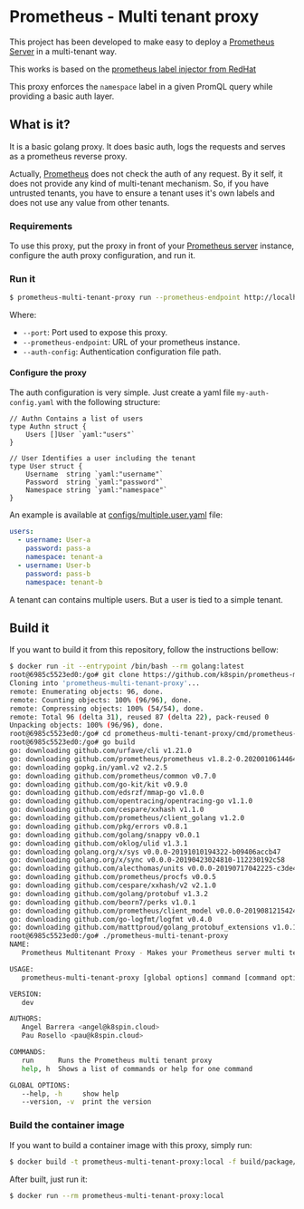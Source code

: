 # Prometheus - Multi tenant proxy

This project has been developed to make easy to deploy a [Prometheus Server](https://github.com/prometheus/prometheus)
in a multi-tenant way.

This works is based on the [prometheus label injector from RedHat](https://github.com/openshift/prom-label-proxy)

This proxy enforces the `namespace` label in a given PromQL query while providing a basic auth layer.

## What is it?

It is a basic golang proxy. It does basic auth, logs the requests and serves as a prometheus reverse proxy.

Actually, [Prometheus](https://github.com/prometheus/prometheus) does not check the auth of any request.
By it self, it does not provide any kind of multi-tenant mechanism. So, if you have untrusted tenants,
you have to ensure a tenant uses it's own labels and does not use any value from other tenants.

### Requirements

To use this proxy, put the proxy in front of your [Prometheus server](https://github.com/prometheus/prometheus)
instance, configure the auth proxy configuration, and run it.

### Run it

```bash
$ prometheus-multi-tenant-proxy run --prometheus-endpoint http://localhost:9090 --port 9091 --auth-config ./my-auth-config.yaml
```

Where:

- `--port`: Port used to expose this proxy.
- `--prometheus-endpoint`: URL of your prometheus instance.
- `--auth-config`: Authentication configuration file path.

#### Configure the proxy

The auth configuration is very simple. Just create a yaml file `my-auth-config.yaml` with the following structure:

```golang
// Authn Contains a list of users
type Authn struct {
	Users []User `yaml:"users"`
}

// User Identifies a user including the tenant
type User struct {
	Username  string `yaml:"username"`
	Password  string `yaml:"password"`
	Namespace string `yaml:"namespace"`
}
```

An example is available at [configs/multiple.user.yaml](configs/multiple.user.yaml) file:

```yaml
users:
  - username: User-a
    password: pass-a
    namespace: tenant-a
  - username: User-b
    password: pass-b
    namespace: tenant-b
```

A tenant can contains multiple users. But a user is tied to a simple tenant.

## Build it

If you want to build it from this repository, follow the instructions bellow:

```bash
$ docker run -it --entrypoint /bin/bash --rm golang:latest
root@6985c5523ed0:/go# git clone https://github.com/k8spin/prometheus-multi-tenant-proxy.git
Cloning into 'prometheus-multi-tenant-proxy'...
remote: Enumerating objects: 96, done.
remote: Counting objects: 100% (96/96), done.
remote: Compressing objects: 100% (54/54), done.
remote: Total 96 (delta 31), reused 87 (delta 22), pack-reused 0
Unpacking objects: 100% (96/96), done.
root@6985c5523ed0:/go# cd prometheus-multi-tenant-proxy/cmd/prometheus-multi-tenant-proxy/
root@6985c5523ed0:/go# go build
go: downloading github.com/urfave/cli v1.21.0
go: downloading github.com/prometheus/prometheus v1.8.2-0.20200106144642-d9613e5c466c
go: downloading gopkg.in/yaml.v2 v2.2.5
go: downloading github.com/prometheus/common v0.7.0
go: downloading github.com/go-kit/kit v0.9.0
go: downloading github.com/edsrzf/mmap-go v1.0.0
go: downloading github.com/opentracing/opentracing-go v1.1.0
go: downloading github.com/cespare/xxhash v1.1.0
go: downloading github.com/prometheus/client_golang v1.2.0
go: downloading github.com/pkg/errors v0.8.1
go: downloading github.com/golang/snappy v0.0.1
go: downloading github.com/oklog/ulid v1.3.1
go: downloading golang.org/x/sys v0.0.0-20191010194322-b09406accb47
go: downloading golang.org/x/sync v0.0.0-20190423024810-112230192c58
go: downloading github.com/alecthomas/units v0.0.0-20190717042225-c3de453c63f4
go: downloading github.com/prometheus/procfs v0.0.5
go: downloading github.com/cespare/xxhash/v2 v2.1.0
go: downloading github.com/golang/protobuf v1.3.2
go: downloading github.com/beorn7/perks v1.0.1
go: downloading github.com/prometheus/client_model v0.0.0-20190812154241-14fe0d1b01d4
go: downloading github.com/go-logfmt/logfmt v0.4.0
go: downloading github.com/matttproud/golang_protobuf_extensions v1.0.1
root@6985c5523ed0:/go# ./prometheus-multi-tenant-proxy
NAME:
   Prometheus Multitenant Proxy - Makes your Prometheus server multi tenant

USAGE:
   prometheus-multi-tenant-proxy [global options] command [command options] [arguments...]

VERSION:
   dev

AUTHORS:
   Angel Barrera <angel@k8spin.cloud>
   Pau Rosello <pau@k8spin.cloud>

COMMANDS:
   run      Runs the Prometheus multi tenant proxy
   help, h  Shows a list of commands or help for one command

GLOBAL OPTIONS:
   --help, -h     show help
   --version, -v  print the version
```

### Build the container image

If you want to build a container image with this proxy, simply run:

```bash
$ docker build -t prometheus-multi-tenant-proxy:local -f build/package/Dockerfile .
```

After built, just run it:

```bash
$ docker run --rm prometheus-multi-tenant-proxy:local
```
